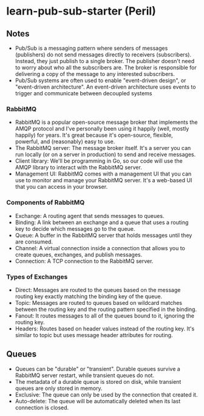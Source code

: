 # learn-pub-sub-starter (Peril)

## Notes

- Pub/Sub is a messaging pattern where senders of messages (publishers) do not send messages directly to receivers (subscribers). Instead, they just publish to a single broker. The publisher doesn't need to worry about who all the subscribers are. The broker is responsible for delivering a copy of the message to any interested subscribers.
- Pub/Sub systems are often used to enable "event-driven design", or "event-driven architecture". An event-driven architecture uses events to trigger and communicate between decoupled systems

### RabbitMQ

- RabbitMQ is a popular open-source message broker that implements the AMQP protocol and I've personally been using it happily (well, mostly happily) for years. It's great because it's open-source, flexible, powerful, and (reasonably) easy to use.
- The RabbitMQ server: The message broker itself. It's a server you can run locally (or on a server in production) to send and receive messages.
- Client library: We'll be programming in Go, so our code will use the AMQP library to interact with the RabbitMQ server.
- Management UI: RabbitMQ comes with a management UI that you can use to monitor and manage your RabbitMQ server. It's a web-based UI that you can access in your browser.

### Components of RabbitMQ

- Exchange: A routing agent that sends messages to queues.
- Binding: A link between an exchange and a queue that uses a routing key to decide which messages go to the queue.
- Queue: A buffer in the RabbitMQ server that holds messages until they are consumed.
- Channel: A virtual connection inside a connection that allows you to create queues, exchanges, and publish messages.
- Connection: A TCP connection to the RabbitMQ server.

### Types of Exchanges

- Direct: Messages are routed to the queues based on the message routing key exactly matching the binding key of the queue.
- Topic: Messages are routed to queues based on wildcard matches between the routing key and the routing pattern specified in the binding.
- Fanout: It routes messages to all of the queues bound to it, ignoring the routing key.
- Headers: Routes based on header values instead of the routing key. It's similar to topic but uses message header attributes for routing.

## Queues

- Queues can be "durable" or "transient". Durable queues survive a RabbitMQ server restart, while transient queues do not.
- The metadata of a durable queue is stored on disk, while transient queues are only stored in memory.
- Exclusive: The queue can only be used by the connection that created it.
- Auto-delete: The queue will be automatically deleted when its last connection is closed.
